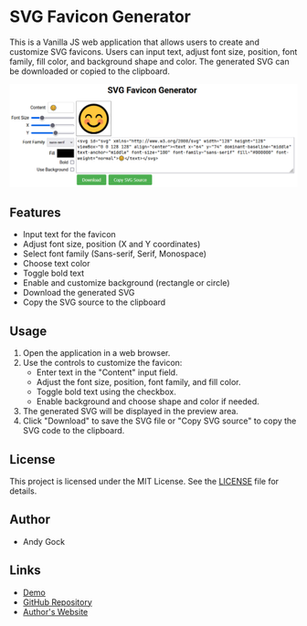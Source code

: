 # SVG Favicon Generator

This is a Vanilla JS web application that allows users to create and customize SVG favicons. Users can input text, adjust font size, position, font family, fill color, and background shape and color. The generated SVG can be downloaded or copied to the clipboard.

![svg-favicon-generator](./screenshot.png)

## Features

- Input text for the favicon
- Adjust font size, position (X and Y coordinates)
- Select font family (Sans-serif, Serif, Monospace)
- Choose text color
- Toggle bold text
- Enable and customize background (rectangle or circle)
- Download the generated SVG
- Copy the SVG source to the clipboard

## Usage

1. Open the application in a web browser.
2. Use the controls to customize the favicon:
   - Enter text in the "Content" input field.
   - Adjust the font size, position, font family, and fill color.
   - Toggle bold text using the checkbox.
   - Enable background and choose shape and color if needed.
3. The generated SVG will be displayed in the preview area.
4. Click "Download" to save the SVG file or "Copy SVG source" to copy the SVG code to the clipboard.

## License

This project is licensed under the MIT License. See the [LICENSE](LICENSE) file for details.

## Author

- Andy Gock

## Links

- [Demo](https://svg.gock.net/)
- [GitHub Repository](https://github.com/andygock/svg-favicon-generator/)
- [Author's Website](https://gock.net/)
